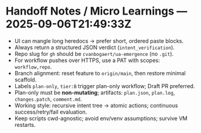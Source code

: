 # Handoff Notes / Micro Learnings — 2025-09-06T21:49:33Z
- UI can mangle long heredocs → prefer short, ordered paste blocks.
- Always return a structured JSON verdict (`intent_verification`).
- Repo slug for `gh` should be `cvanbogaert/ua-emergence` (no `.git`).
- For workflow pushes over HTTPS, use a PAT with scopes: `workflow,repo`.
- Branch alignment: reset feature to `origin/main`, then restore minimal scaffold.
- Labels `plan-only`, `tier:B` trigger plan-only workflow; Draft PR preferred.
- Plan-only must be **non-mutating**; artifacts: `plan.json`, `plan.log`, `changes.patch`, `comment.md`.
- Working style: recursive intent tree → atomic actions; continuous success/retry/fail evaluation.
- Keep scripts cwd-agnostic; avoid env/venv assumptions; survive VM restarts.
